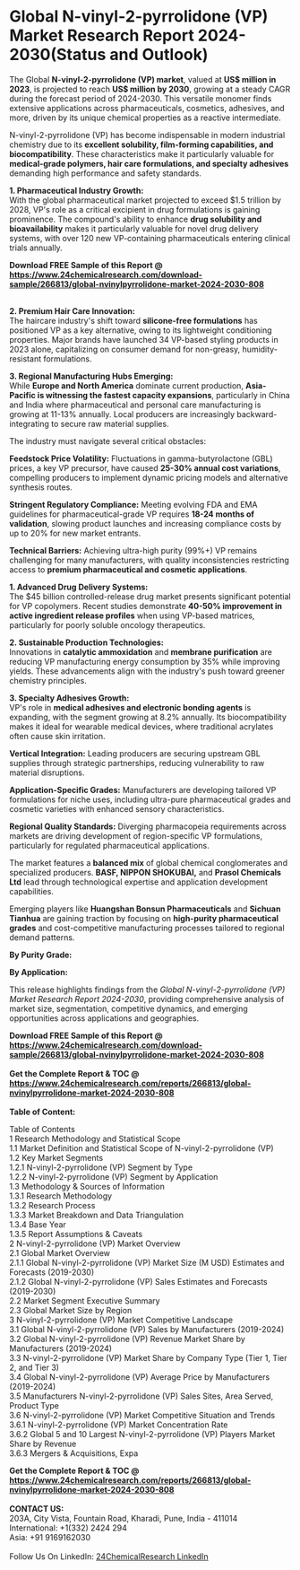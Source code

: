 <h1>Global N-vinyl-2-pyrrolidone (VP) Market Research Report 2024-2030(Status and Outlook)</h1><p>The Global <strong>N-vinyl-2-pyrrolidone (VP) market</strong>, valued at <strong>US$ million in 2023</strong>, is projected to reach <strong>US$ million by 2030</strong>, growing at a steady CAGR during the forecast period of 2024-2030. This versatile monomer finds extensive applications across pharmaceuticals, cosmetics, adhesives, and more, driven by its unique chemical properties as a reactive intermediate.</p><p>N-vinyl-2-pyrrolidone (VP) has become indispensable in modern industrial chemistry due to its <strong>excellent solubility, film-forming capabilities, and biocompatibility</strong>. These characteristics make it particularly valuable for <strong>medical-grade polymers, hair care formulations, and specialty adhesives</strong> demanding high performance and safety standards.</p><p><strong>1. Pharmaceutical Industry Growth:</strong><br>
With the global pharmaceutical market projected to exceed $1.5 trillion by 2028, VP's role as a critical excipient in drug formulations is gaining prominence. The compound's ability to enhance <strong>drug solubility and bioavailability</strong> makes it particularly valuable for novel drug delivery systems, with over 120 new VP-containing pharmaceuticals entering clinical trials annually.</p><div><b>Download FREE Sample of this Report @ 
            <a href="https://www.24chemicalresearch.com/download-sample/266813/global-nvinylpyrrolidone-market-2024-2030-808">
            https://www.24chemicalresearch.com/download-sample/266813/global-nvinylpyrrolidone-market-2024-2030-808</a></b></div><br><p><strong>2. Premium Hair Care Innovation:</strong><br>
The haircare industry's shift toward <strong>silicone-free formulations</strong> has positioned VP as a key alternative, owing to its lightweight conditioning properties. Major brands have launched 34 VP-based styling products in 2023 alone, capitalizing on consumer demand for non-greasy, humidity-resistant formulations.</p><p><strong>3. Regional Manufacturing Hubs Emerging:</strong><br>
While <strong>Europe and North America</strong> dominate current production, <strong>Asia-Pacific is witnessing the fastest capacity expansions</strong>, particularly in China and India where pharmaceutical and personal care manufacturing is growing at 11-13% annually. Local producers are increasingly backward-integrating to secure raw material supplies.</p><p>The industry must navigate several critical obstacles:</p><p><strong>Feedstock Price Volatility:</strong> Fluctuations in gamma-butyrolactone (GBL) prices, a key VP precursor, have caused <strong>25-30% annual cost variations</strong>, compelling producers to implement dynamic pricing models and alternative synthesis routes.</p><p><strong>Stringent Regulatory Compliance:</strong> Meeting evolving FDA and EMA guidelines for pharmaceutical-grade VP requires <strong>18-24 months of validation</strong>, slowing product launches and increasing compliance costs by up to 20% for new market entrants.</p><p><strong>Technical Barriers:</strong> Achieving ultra-high purity (99%+) VP remains challenging for many manufacturers, with quality inconsistencies restricting access to <strong>premium pharmaceutical and cosmetic applications</strong>.</p><p><strong>1. Advanced Drug Delivery Systems:</strong><br>
The $45 billion controlled-release drug market presents significant potential for VP copolymers. Recent studies demonstrate <strong>40-50% improvement in active ingredient release profiles</strong> when using VP-based matrices, particularly for poorly soluble oncology therapeutics.</p><p><strong>2. Sustainable Production Technologies:</strong><br>
Innovations in <strong>catalytic ammoxidation</strong> and <strong>membrane purification</strong> are reducing VP manufacturing energy consumption by 35% while improving yields. These advancements align with the industry's push toward greener chemistry principles.</p><p><strong>3. Specialty Adhesives Growth:</strong><br>
VP's role in <strong>medical adhesives and electronic bonding agents</strong> is expanding, with the segment growing at 8.2% annually. Its biocompatibility makes it ideal for wearable medical devices, where traditional acrylates often cause skin irritation.</p><p><strong>Vertical Integration:</strong> Leading producers are securing upstream GBL supplies through strategic partnerships, reducing vulnerability to raw material disruptions.</p><p><strong>Application-Specific Grades:</strong> Manufacturers are developing tailored VP formulations for niche uses, including ultra-pure pharmaceutical grades and cosmetic varieties with enhanced sensory characteristics.</p><p><strong>Regional Quality Standards:</strong> Diverging pharmacopeia requirements across markets are driving development of region-specific VP formulations, particularly for regulated pharmaceutical applications.</p><p>The market features a <strong>balanced mix</strong> of global chemical conglomerates and specialized producers. <strong>BASF, NIPPON SHOKUBAI,</strong> and <strong>Prasol Chemicals Ltd</strong> lead through technological expertise and application development capabilities.</p><p>Emerging players like <strong>Huangshan Bonsun Pharmaceuticals</strong> and <strong>Sichuan Tianhua</strong> are gaining traction by focusing on <strong>high-purity pharmaceutical grades</strong> and cost-competitive manufacturing processes tailored to regional demand patterns.</p><p><strong>By Purity Grade:</strong></p><p><strong>By Application:</strong></p><p>This release highlights findings from the <em>Global N-vinyl-2-pyrrolidone (VP) Market Research Report 2024-2030</em>, providing comprehensive analysis of market size, segmentation, competitive dynamics, and emerging opportunities across applications and geographies.</p><div><b>Download FREE Sample of this Report @ 
            <a href="https://www.24chemicalresearch.com/download-sample/266813/global-nvinylpyrrolidone-market-2024-2030-808">
            https://www.24chemicalresearch.com/download-sample/266813/global-nvinylpyrrolidone-market-2024-2030-808</a></b></div><br><div><b>Get the Complete Report & TOC @ 
            <a href="https://www.24chemicalresearch.com/reports/266813/global-nvinylpyrrolidone-market-2024-2030-808">
            https://www.24chemicalresearch.com/reports/266813/global-nvinylpyrrolidone-market-2024-2030-808</a></b></div><br>
            <b>Table of Content:</b><p>Table of Contents<br />
1 Research Methodology and Statistical Scope<br />
1.1 Market Definition and Statistical Scope of N-vinyl-2-pyrrolidone (VP)<br />
1.2 Key Market Segments<br />
1.2.1 N-vinyl-2-pyrrolidone (VP) Segment by Type<br />
1.2.2 N-vinyl-2-pyrrolidone (VP) Segment by Application<br />
1.3 Methodology & Sources of Information<br />
1.3.1 Research Methodology<br />
1.3.2 Research Process<br />
1.3.3 Market Breakdown and Data Triangulation<br />
1.3.4 Base Year<br />
1.3.5 Report Assumptions & Caveats<br />
2 N-vinyl-2-pyrrolidone (VP) Market Overview<br />
2.1 Global Market Overview<br />
2.1.1 Global N-vinyl-2-pyrrolidone (VP) Market Size (M USD) Estimates and Forecasts (2019-2030)<br />
2.1.2 Global N-vinyl-2-pyrrolidone (VP) Sales Estimates and Forecasts (2019-2030)<br />
2.2 Market Segment Executive Summary<br />
2.3 Global Market Size by Region<br />
3 N-vinyl-2-pyrrolidone (VP) Market Competitive Landscape<br />
3.1 Global N-vinyl-2-pyrrolidone (VP) Sales by Manufacturers (2019-2024)<br />
3.2 Global N-vinyl-2-pyrrolidone (VP) Revenue Market Share by Manufacturers (2019-2024)<br />
3.3 N-vinyl-2-pyrrolidone (VP) Market Share by Company Type (Tier 1, Tier 2, and Tier 3)<br />
3.4 Global N-vinyl-2-pyrrolidone (VP) Average Price by Manufacturers (2019-2024)<br />
3.5 Manufacturers N-vinyl-2-pyrrolidone (VP) Sales Sites, Area Served, Product Type<br />
3.6 N-vinyl-2-pyrrolidone (VP) Market Competitive Situation and Trends<br />
3.6.1 N-vinyl-2-pyrrolidone (VP) Market Concentration Rate<br />
3.6.2 Global 5 and 10 Largest N-vinyl-2-pyrrolidone (VP) Players Market Share by Revenue<br />
3.6.3 Mergers & Acquisitions, Expa</p><div><b>Get the Complete Report & TOC @ 
            <a href="https://www.24chemicalresearch.com/reports/266813/global-nvinylpyrrolidone-market-2024-2030-808">
            https://www.24chemicalresearch.com/reports/266813/global-nvinylpyrrolidone-market-2024-2030-808</a></b></div><br><b>CONTACT US:</b><br>
            203A, City Vista, Fountain Road, Kharadi, Pune, India - 411014<br>
            International: +1(332) 2424 294<br>
            Asia: +91 9169162030 <br><br>
            Follow Us On LinkedIn: <a href="https://www.linkedin.com/company/24chemicalresearch/">24ChemicalResearch LinkedIn</a>
